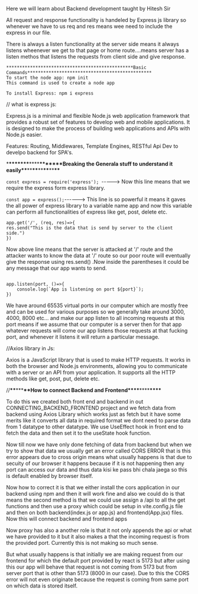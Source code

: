 Here we will learn about Backend development taught by Hitesh Sir

All request and response functionality is handeled by Express js library so whenever we have to us req and res means wee need to include the express in our file.

There is always a listen functionality at the server side means it always listens wheenever we get to that page or home route....means server has a listen methos that listens the requests from client side and give response.

```
************************************************Basic Commands***********************************************
To start the node app: npm init
This command is used to create a node app

To install Express: npm i express
```

// what is express js:

Express.js is a minimal and flexible Node.js web application framework that provides a robust set of features to develop web and mobile applications. It is designed to make the process of building web applications and APIs with Node.js easier.

Features: Routing, Middlewares, Template Engines, RESTful Api Dev to develpo backend for SPA's.

\***\*\*\*\*\*\*\***\*\*\*\***\*\*\*\*\*\*\***Breaking the Generala stuff to understand it easily**\*\***\*\***\*\***\*\***\*\***\*\***\*\***

`const express = require('express'); `-----> Now this line means that we require the express form express library.

`const app = express();`------> This line is so powerful it means it gaves the all power of express library to a variable name app and now this variable can perform all functionalities of express like get, post, delete etc.

```
app.get('/', (req, res)=>{
res.send("This is the data that is send by server to the client side.")
})
```

Now above line means that the server is attacked at '/' route and the attacker wants to know the data at '/' route so our poor route will eventually give the response using res.send() .Now inside the parentheses it could be any message that our app wants to send.

```const port = 8000

app.listen(port, ()=>{
    console.log(`App is listening on port ${port}`);
})
```

We have around 65535 virtual ports in our computer which are mostly free and can be used for various purposes so we generally take around 3000, 4000, 8000 etc... and make our app listen to all incoming requests at this port means if we assume that our computer is a server then for that app whatever requests will come our app listens those requests at that fucking port, and whenever it listens it will return a particular message.

//Axios library in Js:

Axios is a JavaScript library that is used to make HTTP requests. It works in both the browser and Node.js environments, allowing you to communicate with a server or an API from your application.
It supports all the HTTP methods like get, post, put, delete etc.

//********\*\*********\*\*\*********\*\*********How to connect Backend and Frontend********\*\*\*\*********\*\*\*\*********\*\*\*\*********

To do this we created both front end and backend in out CONNECTING_BACKEND_FRONTEND project and we fetch data from backend using Axios Library which works just as fetch but it have some merits like it converts all data in required format we dont need to parse data from 1 datatype to other datatype.
We use UseEffect hook in front end to fetch the data and then set it to the useState hook function.

Now till now we have only done fetching of data from backend but when we try to show that data we usually get an error called CORS ERROR that is this error appears due to cross origin means what usually happens is that due to secuity of our browser it happens because if it is not happening then any port can access our data and thus data kisi ke pass bhi chala jaega so this is default enabled by browser itself.

Now how to correct it is that we either install the cors application in our backend using npm and then it will work fine and also we could do is that means the second method is that we could use assign a /api to all the get functions and then use a proxy which could be setup in vite.config.js file and then on both backend(index.js or app.js) and frontend(App.jsx) files. Now this will connect backend and frontend apps

Now proxy has also a another role is that it not only appends the api or what we have provided to it but it also makes a that the incoming request is from the provided port. Currently this is not making so much sense.

But what usually happens is that initially we are making request from our frontend for which the default port provided by react is 5173 but after using this our app will behave that request is not coming from 5173 but from server port that is other than 5173 (8000 in our case). Due to this the CORS error will not even originate because the request is coming from same port on which data is stored itself.
